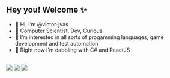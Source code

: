 ## Hey you! Welcome ✨


- 👋 Hi, I’m @victor-jvas
- 🎈 Computer Scientist, Dev, Curious
- 👀 I’m interested in all sorts of progamming languages, game development and test automation
- 🌱 Right now i'm dabbling with C# and ReactJS


<br />


<a href=https://www.linkedin.com/in/joaovictoras/>
<img src="https://img.shields.io/badge/LinkedIn-0077B5?style=for-the-badge&logo=linkedin&logoColor=white" />
</>
<a href=mailto:victor.jvas1@gmail.com>
<img src="https://img.shields.io/badge/Gmail-D14836?style=for-the-badge&logo=gmail&logoColor=white" />
</>
  <a href="https://discord.com/users/210200638485692416"/>
<img src="https://img.shields.io/badge/Discord-7289DA?style=for-the-badge&logo=discord&logoColor=white" />
</>


<br />
